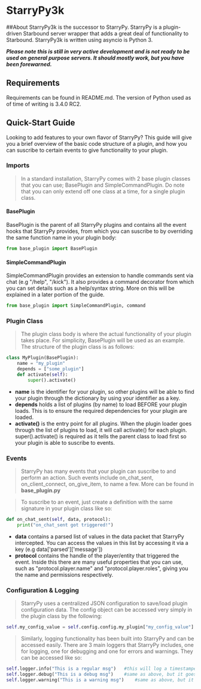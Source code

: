 # StarryPy3k

##About
StarryPy3k is the successor to StarryPy. StarryPy is a plugin-driven Starbound server wrapper that adds a great deal of functionality to Starbound. StarryPy3k is written using asyncio is Python 3.

***Please note this is still in very active development and is not ready to be used on general purpose servers. It should mostly work, but you have been forewarned.***

## Requirements
Requirements can be found in README.md. The version of Python used as of time of writing is 3.4.0 RC2.

## Quick-Start Guide
Looking to add features to your own flavor of StarryPy? This guide will give you a brief overview of the basic code structure of a plugin, and how you can suscribe to certain events to give functionality to your plugin.

### Imports
>In a standard installation, StarryPy comes with 2 base plugin classes that you can use; BasePlugin and SimpleCommandPlugin. Do note that you can only extend off one class at a time, for a single plugin class.
#### BasePlugin
BasePlugin is the parent of all StarryPy plugins and contains all the event hooks that StarryPy provides, from which you can suscribe to by overriding the same function name in your plugin body:
```python
from base_plugin import BasePlugin
```
#### SimpleCommandPlugin
SimpleCommandPlugin provides an extension to handle commands sent via chat (e.g "/help", "/kick"). It also provides a command decorator from which you can set details such as a help/syntax string. More on this will be explained in a later portion of the guide.
```python
from base_plugin import SimpleCommandPlugin, command
```

### Plugin Class
>The plugin class body is where the actual functionality of your plugin takes place. For simplicity, BasePlugin will be used as an example. The structure of the plugin class is as follows:
```python
class MyPlugin(BasePlugin):
	name = "my_plugin"
	depends = ["some_plugin"]
	def activate(self):
		super().activate()
```
* **name** is the identifier for your plugin, so other plugins will be able to find your plugin through the dictionary by using your identifier as a key.
* **depends** holds a list of plugins (by name) to load BEFORE your plugin loads. This is to ensure the required dependencies for your plugin are loaded.
* **activate()** is the entry point for all plugins. When the plugin loader goes through the list of plugins to load, it will call activate() for each plugin. super().activate() is required as it tells the parent class to load first so your plugin is able to suscribe to events.

### Events
>StarryPy has many events that your plugin can suscribe to and perform an action. Such events include on_chat_sent, on_client_connect, on_give_item, to name a few. More can be found in **base_plugin.py**

>To suscribe to an event, just create a definition with the same signature in your plugin class like so:
```python
def on_chat_sent(self, data, protocol):
	print("on_chat_sent got triggered!")
```
* **data** contains a parsed list of values in the data packet that StarryPy intercepted. You can access the values in this list by accessing it via a key (e.g data['parsed']['message'])
* **protocol** contains the handle of the player/entity that triggered the event. Inside this there are many useful properties that you can use, such as "protocol.player.name" and "protocol.player.roles", giving you the name and permissions respectively. 

### Configuration & Logging
>StarryPy uses a centralized JSON configuration to save/load plugin configuration data. The config object can be accessed very simply in the plugin class by the following:
```python
self.my_config_value = self.config.config.my_plugin["my_config_value"]
```

>Similarly, logging functionality has been built into StarryPy and can be accessed easily. There are 3 main loggers that StarryPy includes, one for logging, one for debugging and one for errors and warnings. They can be accessed like so:
```python
self.logger.info("This is a regular msg")	#this will log a timestamped message with the plugin name that called in server.log
self.logger.debug("This is a debug msg")	#same as above, but it goes into debug.log and is prefixed with DEBUG
self.logger.warning("This is a warning msg")	#same as above, but it goes into server.log and is prefixed with WARN or ERROR
```
 
